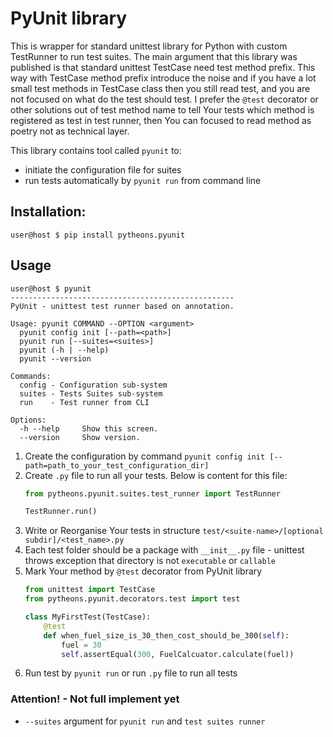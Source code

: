 # PyUnit library
This is wrapper for standard unittest library for Python with custom TestRunner to run test suites.
The main argument that this library was published is that standard unittest TestCase need test method prefix.
This way with TestCase method prefix introduce the noise and if you have a lot small test methods in TestCase
class then you still read test, and you are not focused on what do the test should test.
I prefer the `@test` decorator or other solutions out of test method name to tell Your tests which method 
is registered as test in test runner, then You can focused to read method as poetry not as technical layer.

This library contains tool called `pyunit` to:
- initiate the configuration file for suites
- run tests automatically by `pyunit run` from command line 

## Installation:
```shell script
user@host $ pip install pytheons.pyunit
```

## Usage
```shell script
user@host $ pyunit
--------------------------------------------------
PyUnit - unittest test runner based on annotation.

Usage: pyunit COMMAND --OPTION <argument>
  pyunit config init [--path=<path>]
  pyunit run [--suites=<suites>]
  pyunit (-h | --help)
  pyunit --version

Commands:
  config - Configuration sub-system
  suites - Tests Suites sub-system
  run    - Test runner from CLI

Options:
  -h --help     Show this screen.
  --version     Show version.

```

1. Create the configuration by command `pyunit config init [--path=path_to_your_test_configuration_dir]`
2. Create `.py` file to run all your tests. Below is content for this file:
    ```python
    from pytheons.pyunit.suites.test_runner import TestRunner
    
    TestRunner.run()
    ```
3. Write or Reorganise Your tests in structure `test/<suite-name>/[optional subdir]/<test_name>.py`
4. Each test folder should be a package with `__init__.py` file - unittest throws exception that directory
is not `executable` or `callable`
5. Mark Your method by `@test` decorator from PyUnit library
    ```python
    from unittest import TestCase
    from pytheons.pyunit.decorators.test import test
    
    class MyFirstTest(TestCase):
        @test
        def when_fuel_size_is_30_then_cost_should_be_300(self):
            fuel = 30
            self.assertEqual(300, FuelCalcuator.calculate(fuel))
    ```
6. Run test by `pyunit run` or run  `.py` file to run all tests

### Attention! - Not full implement yet

-  `--suites` argument for `pyunit run` and `test suites runner`
